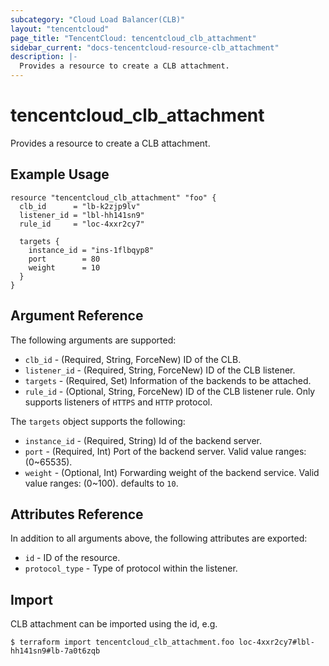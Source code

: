 ```yaml
---
subcategory: "Cloud Load Balancer(CLB)"
layout: "tencentcloud"
page_title: "TencentCloud: tencentcloud_clb_attachment"
sidebar_current: "docs-tencentcloud-resource-clb_attachment"
description: |-
  Provides a resource to create a CLB attachment.
---
```


# tencentcloud_clb_attachment

Provides a resource to create a CLB attachment.

## Example Usage

```hcl
resource "tencentcloud_clb_attachment" "foo" {
  clb_id      = "lb-k2zjp9lv"
  listener_id = "lbl-hh141sn9"
  rule_id     = "loc-4xxr2cy7"

  targets {
    instance_id = "ins-1flbqyp8"
    port        = 80
    weight      = 10
  }
}
```

## Argument Reference

The following arguments are supported:

* `clb_id` - (Required, String, ForceNew) ID of the CLB.
* `listener_id` - (Required, String, ForceNew) ID of the CLB listener.
* `targets` - (Required, Set) Information of the backends to be attached.
* `rule_id` - (Optional, String, ForceNew) ID of the CLB listener rule. Only supports listeners of `HTTPS` and `HTTP` protocol.

The `targets` object supports the following:

* `instance_id` - (Required, String) Id of the backend server.
* `port` - (Required, Int) Port of the backend server. Valid value ranges: (0~65535).
* `weight` - (Optional, Int) Forwarding weight of the backend service. Valid value ranges: (0~100). defaults to `10`.

## Attributes Reference

In addition to all arguments above, the following attributes are exported:

* `id` - ID of the resource.
* `protocol_type` - Type of protocol within the listener.


## Import

CLB attachment can be imported using the id, e.g.

```
$ terraform import tencentcloud_clb_attachment.foo loc-4xxr2cy7#lbl-hh141sn9#lb-7a0t6zqb
```

